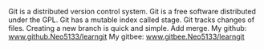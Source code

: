 Git is a distributed version control system.
Git is a free software distributed under the GPL.
Git has a mutable index called stage.
Git tracks changes of files.
Creating a new branch is quick and simple.
Add merge.
My github: www.github.Neo5133/learngit
My gitbee: www.gitbee.Neo5133/learngit
